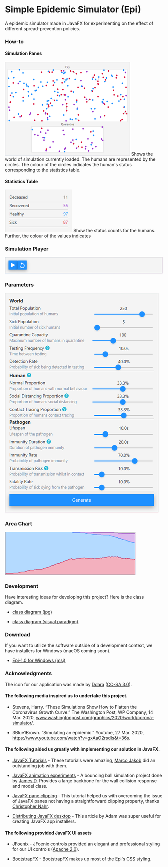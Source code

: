 # Simple Epidemic Simulator (Epi)
A epidemic simulator made in JavaFX for experimenting on the effect of different spread-prevention policies.

### How-to

#### Simulation Panes
<img src="https://github.com/J0HNN7G/EpiSim/blob/master/howto/SimulationPanes.png" width="400" height="300"> 
Shows the world of simulation currently loaded. The humans are represented by the circles. The colour of the circles indicates the       human's status corresponding to the statistics table.

#### Statistics Table 
<img src="https://github.com/J0HNN7G/EpiSim/blob/master/howto/StatisticsTable.png"> 
Show the status counts for the humans. Further, the colour of the values indicates

### Simulation Player
<img src="https://github.com/J0HNN7G/EpiSim/blob/master/howto/SimulationPlayer.png">

### Parameters
<img src="https://github.com/J0HNN7G/EpiSim/blob/master/howto/Parameters.png">

### Area Chart
<img src="https://github.com/J0HNN7G/EpiSim/blob/master/howto/AreaChart.png">

### Development 
Have interesting ideas for developing this project? Here is the class diagram.
- [class diagram (jpg)](https://www.dropbox.com/s/y2o4s7x7vnb244h/Epi%20Class%20Diagram.jpg?dl=1) 

- [class diagram (visual paradigm)](https://www.dropbox.com/s/drcfb5krf6yli4q/Epi%20Class%20Diagram.vpp?dl=1). 

### Download
If you want to utilize the software outside of a development context, we have installers for Windows (macOS coming soon).  

- [Epi-1.0 for Windows (msi)](https://www.dropbox.com/s/l94zermzjs9mlfs/Epi-1.0.msi?dl=1)

### Acknowledgments
The icon for our application was made by [Ddara](https://www.iconfinder.com/dDara) ([CC-SA 3.0](https://creativecommons.org/licenses/by-sa/3.0/legalcode)).

#### The following media inspired us to undertake this project.
- Stevens, Harry. “These Simulations Show How to Flatten the Coronavirus Growth Curve.” The Washington Post, WP Company, 14 Mar. 2020, www.washingtonpost.com/graphics/2020/world/corona-simulator/. 

- 3Blue1Brown. “Simulating an epidemic.” Youtube, 27 Mar. 2020, https://www.youtube.com/watch?v=gxAaO2rsdIs&t=36s.

#### The following aided us greatly with implementing our solution in JavaFX.  
- [JavaFX Tutorials](https://code.makery.ch/library/javafx-tutorial/) - These tutorials were amazing, [Marco Jakob](https://code.makery.ch/about/) did an outstanding job with them.

- [JavaFX animation experiments](https://gist.github.com/james-d/8327842) - A bouncing ball simulation project done by [James D](https://gist.github.com/james-d). Provides a large backbone for the wall collision response and model class.

- [JavaFX pane clipping](https://news.kynosarges.org/2016/11/03/javafx-pane-clipping/) - This tutorial helped us with overcoming the issue of JavaFX panes not having a straightforward clipping property, thanks [Christopher Nahr](https://news.kynosarges.org/author/cnahr/).

- [Distributing JavaFX desktop](https://walczak.it/blog/distributing-javafx-desktop-applications-without-requiring-jvm-using-jlink-and-jpackage) - This article by Adam was super useful for creating JavaFX app installers. 

#### The following provided JavaFX UI assets 
- [JFoenix](http://www.jfoenix.com/) - JFoenix controls provided an elegant and professional styling for our UI controls ([Apache 2.0](http://www.jfoenix.com/documentation.html#License)). 

- [BootstrapFX](https://github.com/kordamp/bootstrapfx) - BootstrapFX makes up most of the Epi's CSS styling.
